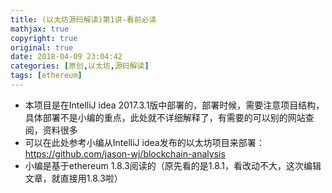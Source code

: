 ```yaml
---
title: (以太坊源码解读)第1讲-看前必读
mathjax: true
copyright: true
original: true
date: 2018-04-09 23:04:42
categories: [原创,以太坊,源码解读]
tags: [ethereum]
---
```

* 本项目是在IntelliJ idea 2017.3.1版中部署的，部署时候，需要注意项目结构，具体部署不是小编的重点，此处就不详细解释了，有需要的可以别的网站查阅，资料很多
* 可以在此处参考小编从IntelliJ idea发布的以太坊项目来部署：https://github.com/jason-wj/blockchain-analysis
* 小编是基于ethereum 1.8.3阅读的（原先看的是1.8.1，看改动不大，这次编辑文章，就直接用1.8.3啦）
